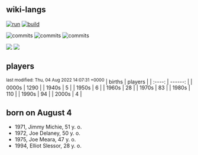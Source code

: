 ## wiki-langs
[![run](https://github.com/dreamerminsk/wiki-langs/actions/workflows/run.yml/badge.svg)](https://github.com/dreamerminsk/wiki-langs/actions/workflows/run.yml)
[![build](https://github.com/dreamerminsk/wiki-langs/actions/workflows/build.yml/badge.svg)](https://github.com/dreamerminsk/wiki-langs/actions/workflows/build.yml)

![commits](https://img.shields.io/github/commit-activity/y/dreamerminsk/wiki-langs)
![commits](https://img.shields.io/github/commit-activity/m/dreamerminsk/wiki-langs)
![commits](https://img.shields.io/github/commit-activity/w/dreamerminsk/wiki-langs)

![](https://img.shields.io/github/languages/code-size/dreamerminsk/wiki-langs)
![](https://img.shields.io/github/repo-size/dreamerminsk/wiki-langs)

## players
<sup>last modified: Thu, 04 Aug 2022 14:07:31 +0000</sup>
| births | players |
| :----: | ------: |
| 0000s | 1290 |
| 1940s | 5 |
| 1950s | 6 |
| 1960s | 28 |
| 1970s | 83 |
| 1980s | 110 |
| 1990s | 94 |
| 2000s | 4 |

##  born on August  4
- 1971, Jimmy Michie, 51 y. o.
- 1972, Joe Delaney, 50 y. o.
- 1975, Joe Meara, 47 y. o.
- 1994, Elliot Slessor, 28 y. o.



